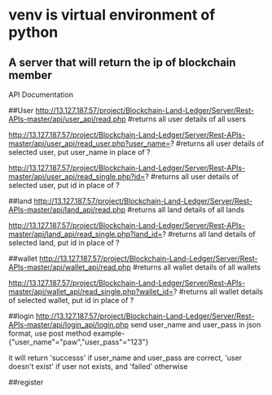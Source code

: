 # venv is virtual environment of python
## A server that will return the ip of blockchain member

API Documentation


##User
http://13.127.187.57/project/Blockchain-Land-Ledger/Server/Rest-APIs-master/api/user_api/read.php
#returns all user details of all users 


http://13.127.187.57/project/Blockchain-Land-Ledger/Server/Rest-APIs-master/api/user_api/read_user.php?user_name=?
#returns all user details of selected user, put user_name in place of ?

http://13.127.187.57/project/Blockchain-Land-Ledger/Server/Rest-APIs-master/api/user_api/read_single.php?id=?
#returns all user details of selected user, put id in place of ?


##land
http://13.127.187.57/project/Blockchain-Land-Ledger/Server/Rest-APIs-master/api/land_api/read.php
#returns all land details of all lands 

http://13.127.187.57/project/Blockchain-Land-Ledger/Server/Rest-APIs-master/api/land_api/read_single.php?land_id=?
#returns all land details of selected land, put id in place of ?


##wallet
http://13.127.187.57/project/Blockchain-Land-Ledger/Server/Rest-APIs-master/api/wallet_api/read.php
#returns all wallet details of all wallets 

http://13.127.187.57/project/Blockchain-Land-Ledger/Server/Rest-APIs-master/api/wallet_api/read_single.php?wallet_id=?
#returns all wallet details of selected wallet, put id in place of ?



##login
http://13.127.187.57/project/Blockchain-Land-Ledger/Server/Rest-APIs-master/api/login_api/login.php
send user_name and user_pass in json format, use post method
example- {"user_name"="paw","user_pass"="123"}

it will return 'successs' if user_name and user_pass are correct, 'user doesn't exist' if user not exists, and 'failed' otherwise


##register





